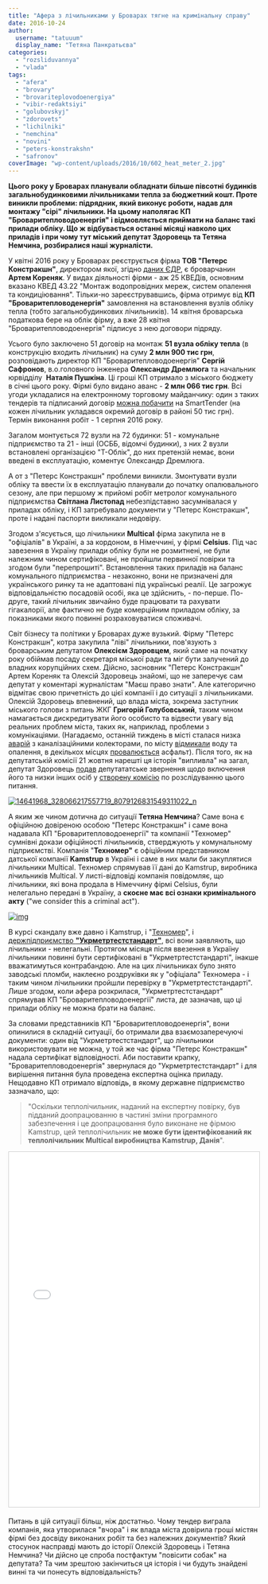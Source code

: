```yaml
---
title: "Афера з лічильниками у Броварах тягне на кримінальну справу"
date: 2016-10-24
author: 
  username: "tatuuum"
  display_name: "Тетяна Панкратьєва"
categories: 
  - "rozsliduvannya"
  - "vlada"
tags: 
  - "afera"
  - "brovary"
  - "brovariteplovodoenergiya"
  - "vibir-redaktsiyi"
  - "golubovskyj"
  - "zdorovets"
  - "lichilniki"
  - "nemchina"
  - "novini"
  - "peters-konstrakshn"
  - "safronov"
coverImage: "wp-content/uploads/2016/10/602_heat_meter_2.jpg"
---
```


**Цього року у Броварах планували обладнати більше півсотні будинків загальнобудинковими лічильниками тепла за бюджетний кошт. Проте виникли проблеми: підрядник, який виконує роботи, надав для монтажу "сірі" лічильники. На цьому наполягає КП "Броваритепловодоенергія" і відмовляється приймати на баланс такі прилади обліку. Що ж відбувається останні місяці навколо цих приладів і при чому тут міський депутат Здоровець та Тетяна Немчина, розбиралися наші журналісти.**

У квітні 2016 року у Броварах реєструється фірма **ТОВ "Петерс Констракшн"**, директором якої, згідно [даних ЄДР](https://usr.minjust.gov.ua/ua/freesearch), є броварчанин **Артем Кореняк**. У видах діяльності фірми - аж 25 КВЕДів, основним вказано КВЕД 43.22 "Монтаж водопровідних мереж, систем опалення та кондиціювання". Тільки-но зареєструвавшись, фірма отримує від **КП "Броваритепловоденергія"** замовлення на встановлення вузлів обліку тепла (тобто загальнобудинкових лічильників). 14 квітня броварська податкова бере на облік фірму, а вже 28 квітня "Броваритепловодоенергія" підписує з нею договори підряду.

Усього було заключено 51 договір на монтаж **51 вузла обліку тепла** (в конструкцію входить лічильник) на суму **2 млн 900 тис грн**, розповідають директор КП "Броваритепловодоенергія" **Сергій Сафронов**, в.о.головного інженера **Олександр Дремлюга** та начальник юрвідділу  **Наталія Пушкіна**. Ці гроші КП отримало з міського бюджету в січні цього року. Фірмі було видано аванс - **2 млн 066 тис грн**. Всі угоди укладалися на електронному торговому майданчику: один з таких тендерів та підписаний договір [можна побачити](https://smarttender.biz/reporting/153366) на SmartTender (на кожен лічильник укладався окремий договір в районі 50 тис грн). Термін виконання робіт - 1 серпня 2016 року.

Загалом монтується 72 вузли на 72 будинки: 51 - комунальне підприємство та 21 - інші (ОСББ, відомчі будинки), з них 2 вузли встановлені організацією "Т-Облік", до них претензій немає, вони введені в експлуатацію, коментує Олександр Дремлюга.

А от з "Петерс Констракшн" проблеми виникли. Змонтувати вузли обліку та ввести їх в експлуатацію планували до початку опалювального сезону, але при першому ж прийомі робіт метролог комунального підприємства **Світлана Листопад** небезпідставно засумнівалася у приладах обліку, і КП затребувало документи у "Петерс Констракшн", проте і надані паспорти викликали недовіру.

Згодом з'ясується, що лічильники **Multical** фірма закупила не в "офіціалів" в Україні, а за кордоном, в Німеччині, у фірмі **Celsius**. Під час завезення в Україну прилади обліку були не розмитнені, не були належним чином сертифіковані, не пройшли первинної повірки та згодом були "перепрошиті". Встановлення таких приладів на баланс комунального підприємства - незаконно, вони не призначені для українського ринку та не адаптовані під українські реалії. Це загрожує відповідальністю посадовій особі, яка це здійснить, - по-перше. По-друге, такий лічильник звичайно буде працювати та рахувати гігакалорії, але фактично не буде комерційним приладом обліку, за показниками якого повинні розраховуватися споживачі.

Світ бізнесу та політики у Броварах дуже вузький. Фірму "Петерс Констракшн", котра закупила "ліві" лічильники, пов'язують з броварським депутатом **Олексієм Здоровцем**, який саме на початку року обіймав посаду секретаря міської ради та міг бути залучений до владних корупційних схем. Дійсно, засновник "Петерс Констракшн" Артем Кореняк та Олексій Здоровець знайомі, що не заперечує сам депутат у коментарі журналістам "Маєш право знати". Але категорично відмітає свою причетність до цієї компанії і до ситуації з лічильниками. Олексій Здоровець впевнений, що влада міста, зокрема заступник міського голови з питань ЖКГ **Григорій Голубовський**, таким чином намагається дискредитувати його особисто та відвести увагу від реальних проблем міста, таких як, наприклад, проблеми з комунікаціями. (Нагадаємо, останній тиждень в місті сталася низка [аварій](https://mpz.brovary.org/meshkantsi-brovariv-ne-dobyrayut-sliv-misto-tone-u-g-ni/) з каналізаційними колекторами, по місту [відмикали](https://mpz.brovary.org/voda-v-oselyah-brovarchan-zyavylasya-prote-avariyi-tryvayut-foto/) воду та опалення, в декількох місцях [провалюється](https://mpz.brovary.org/po-vul-geroyiv-nebesnoyi-sotni-utvoryvsya-glybokyj-proval-pidmylo-grunt-foto/) асфальт). Після того, як на депутатській комісії 21 жовтня нарешті ця історія "випливла" на загал, депутат Здоровець [подав](https://www.facebook.com/aleksey.zdorovec/posts/328067564224251?pnref=story) депутататське звернення щодо включення його та низки інших осіб у [створену комісію](https://brovary-rada.gov.ua/documents/24644.html) по розслідуванню цього питання.

[![14641968_328066217557719_8079126831549311022_n](https://mpz.brovary.org/wp-content/uploads/2016/10/14641968_328066217557719_8079126831549311022_n.jpg)](https://mpz.brovary.org/wp-content/uploads/2016/10/14641968_328066217557719_8079126831549311022_n.jpg)

А яким же чином дотична до ситуації **Тетяна Немчина**? Саме вона є офіційною довіреною особою "Петерс Констракшн" і саме вона надавала КП "Броваритепловодоенергії" та компанії "Техномер" сумнівні докази офіційності лічильників, стверджують у комунальному підприємстві. Компанія "**Техномер"** є офіційним представником датської компанії **Kamstrup** в Україні і саме в них мали би закуплятися лічильники Multical. Техномер спрямував її дані до Kamstrup, виробника лічильників Multical. У листі-відповіді компанія повідомляє, що лічильники, які вона продала в Німеччину фірмі Celsius, були нелегально передані в Україну, а **скоєне має всі ознаки кримінального акту** ("we consider this a criminal act").

[![img](https://mpz.brovary.org/wp-content/uploads/2016/10/IMG.jpg)](https://mpz.brovary.org/wp-content/uploads/2016/10/IMG.jpg)

В курсі скандалу вже давно і Kamstrup, і "[Техномер](http://www.kamstrup.com.ua/)", і [держпідприємство **"Укрметртестстандарт"**](http://www.ukrcsm.kiev.ua/), всі вони заявляють, що лічильники - нелегальні. Протягом місяця після ввезення в Україну лічильники повинні бути сертифіковані в "Укрметртестстандарті", інакше вважатимуться контрабандою. Але на цих лічильниках було знято заводські пломби, наклеєно роздруківки як у "офіціала" Техномера - і таким чином лічильники пройшли перевірку в "Укрметртестстандарті". Лише згодом, коли афера розкрилася, "Укрметртестстандарт" спрямував КП "Броваритепловодоенергії" листа, де зазначав, що ці прилади обліку не можна брати на баланс.

За словами представників КП "Броваритепловодоенергія", вони опинилися в складній ситуації, бо отримали два взаємозаперечуючі документи: один від "Укрметртестстандарт", що лічильники використовувати не можна, у той же час фірма "Петерс Констракшн" надала сертифікат відповідності. Аби поставити крапку, "Броваритепловодоенергія" звернулася до "Укрметртестстандарт" і для вирішення питання була проведена експертна оцінка приладу. Нещодавно КП отримало відповідь, в якому державне підприємство зазначало, що:

> "Оскільки теплолічильник, наданий на експертну повірку, був підданий доопрацюванню в частині зміни програмного забезпечення і це доопрацювання було виконане не фірмою Kamstrup, цей теплолічильник **не може бути ідентифікований як теплолічильник Multical виробництва Kamstrup, Данія**".

<iframe style="border: 1px solid #CCC; border-width: 1px; margin-bottom: 5px; max-width: 100%;" src="//www.slideshare.net/slideshow/embed_code/key/4Yt5xikwCZiSim" width="668" height="714" frameborder="0" marginwidth="0" marginheight="0" scrolling="no" allowfullscreen="allowfullscreen"></iframe>

Питань в цій ситуації більш, ніж достатньо. Чому тендер виграла компанія, яка утворилася "вчора" і як влада міста довірила гроші містян фірмі без досвіду виконаних робіт та без належних документів? Який стосунок насправді мають до історії Олексій Здоровець і Тетяна Немчина? Чи дійсно це спроба постфактум "повісити собак" на депутата? Та чим зрештою закінчиться ця історія і чи будуть знайдені винні та чи понесуть відповідальність?
